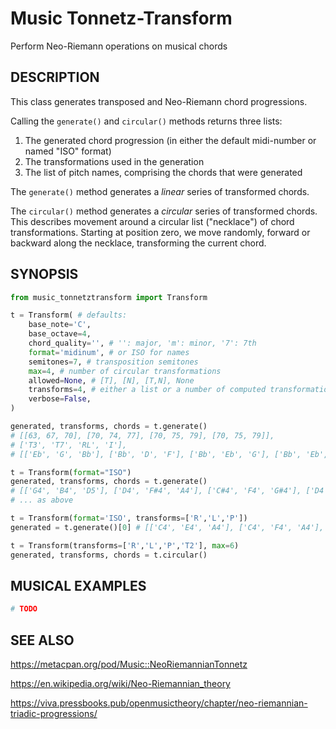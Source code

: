 # Music Tonnetz-Transform
Perform Neo-Riemann operations on musical chords

## DESCRIPTION

This class generates transposed and Neo-Riemann chord progressions.

Calling the `generate()` and `circular()` methods returns three lists:

1. The generated chord progression (in either the default midi-number or named "ISO" format)
2. The transformations used in the generation
3. The list of pitch names, comprising the chords that were generated

The `generate()` method generates a *linear* series of transformed chords.

The `circular()` method generates a *circular* series of transformed chords. This describes movement around a circular list ("necklace") of chord transformations. Starting at position zero, we move randomly, forward or backward along the necklace, transforming the current chord.

## SYNOPSIS
```python
from music_tonnetztransform import Transform

t = Transform( # defaults:
    base_note='C',
    base_octave=4,
    chord_quality='', # '': major, 'm': minor, '7': 7th
    format='midinum', # or ISO for names
    semitones=7, # transposition semitones
    max=4, # number of circular transformations
    allowed=None, # [T], [N], [T,N], None
    transforms=4, # either a list or a number of computed transformations
    verbose=False,
)

generated, transforms, chords = t.generate()
# [[63, 67, 70], [70, 74, 77], [70, 75, 79], [70, 75, 79]],
# ['T3', 'T7', 'RL', 'I'],
# [['Eb', 'G', 'Bb'], ['Bb', 'D', 'F'], ['Bb', 'Eb', 'G'], ['Bb', 'Eb', 'G']])

t = Transform(format="ISO")
generated, transforms, chords = t.generate()
# [['G4', 'B4', 'D5'], ['D4', 'F#4', 'A4'], ['C#4', 'F4', 'G#4'], ['D4', 'F4', 'Bb4']],
# ... as above

t = Transform(format='ISO', transforms=['R','L','P'])
generated = t.generate()[0] # [['C4', 'E4', 'A4'], ['C4', 'F4', 'A4'], ['C4', 'F4', 'G#4']]

t = Transform(transforms=['R','L','P','T2'], max=6)
generated, transforms, chords = t.circular()
```

## MUSICAL EXAMPLES
```python
# TODO
```

## SEE ALSO

https://metacpan.org/pod/Music::NeoRiemannianTonnetz

https://en.wikipedia.org/wiki/Neo-Riemannian_theory

https://viva.pressbooks.pub/openmusictheory/chapter/neo-riemannian-triadic-progressions/

